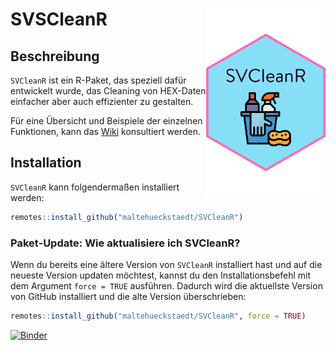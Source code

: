 # SVSCleanR <img src="img/SVCleanR_Logo.svg" align="right" height="300" /></a>

## Beschreibung  
`SVCleanR` ist ein R-Paket, das speziell dafür entwickelt wurde, das Cleaning von HEX-Daten einfacher aber auch effizienter zu gestalten.

Für eine Übersicht und Beispiele der einzelnen Funktionen, kann das [Wiki](https://github.com/maltehueckstaedt/SVCleanR/wiki) konsultiert werden.

## Installation

`SVCleanR` kann folgendermaßen installiert werden:

```r
remotes::install_github("maltehueckstaedt/SVCleanR")
```

### Paket-Update: Wie aktualisiere ich SVCleanR?

Wenn du bereits eine ältere Version von `SVCleanR` installiert hast und auf die neueste Version updaten möchtest, kannst du den Installationsbefehl mit dem Argument `force = TRUE` ausführen. Dadurch wird die aktuellste Version von GitHub installiert und die alte Version überschrieben:

```r
remotes::install_github("maltehueckstaedt/SVCleanR", force = TRUE)
```

[![Binder](https://mybinder.org/badge_logo.svg)](https://mybinder.org/v2/gh/maltehueckstaedt/SVCleanR/HEAD?urlpath=rstudio)
